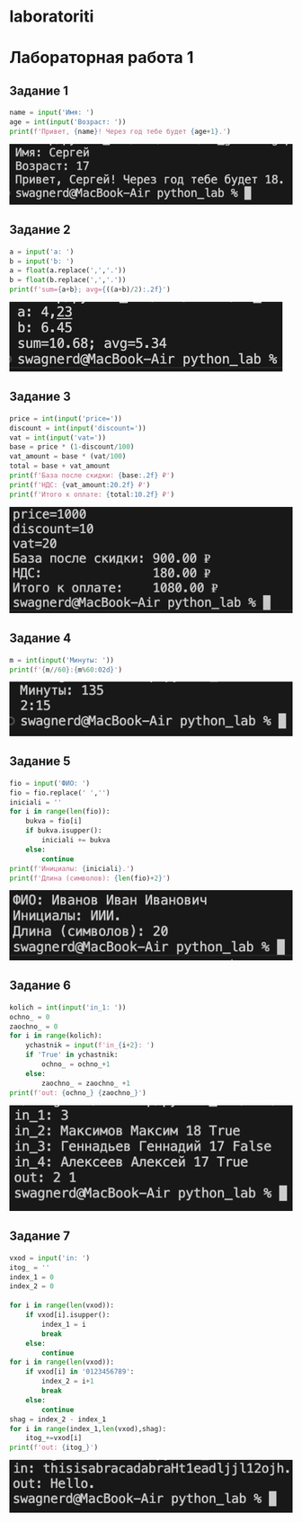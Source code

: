 # laboratoriti

# Лабораторная работа 1
## Задание 1
```python
name = input('Имя: ')
age = int(input('Возраст: '))
print(f'Привет, {name}! Через год тебе будет {age+1}.')
```
![name and age](./images/lab01/ex01.png)

## Задание 2 
```python
a = input('a: ')
b = input('b: ')
a = float(a.replace(',','.'))
b = float(b.replace(',','.'))
print(f'sum={a+b}; avg={((a+b)/2):.2f}')
```
![sum and avg](./images/lab01/ex02.png)

## Задание 3
```python
price = int(input('price='))
discount = int(input('discount='))
vat = int(input('vat='))
base = price * (1-discount/100)
vat_amount = base * (vat/100)
total = base + vat_amount
print(f'База после скидки: {base:.2f} ₽')
print(f'НДС: {vat_amount:20.2f} ₽')
print(f'Итого к оплате: {total:10.2f} ₽')
```
![discount and vat](./images/lab01/ex03.png)

## Задание 4
```python
m = int(input('Минуты: '))
print(f'{m//60}:{m%60:02d}')
```
![minutes to hhmm](./images/lab01/ex04.png)

## Задание 5
```python
fio = input('ФИО: ')
fio = fio.replace(' ','')
iniciali = ''
for i in range(len(fio)):
    bukva = fio[i]
    if bukva.isupper():
        iniciali += bukva
    else:
        continue
print(f'Инициалы: {iniciali}.')
print(f'Длина (символов): {len(fio)+2}')
```
![initials and len](./images/lab01/ex05.png)

## Задание 6 
```python
kolich = int(input('in_1: '))
ochno_ = 0
zaochno_ = 0
for i in range(kolich):
    ychastnik = input(f'in_{i+2}: ')
    if 'True' in ychastnik:
        ochno_ = ochno_+1
    else:
        zaochno_ = zaochno_ +1
print(f'out: {ochno_} {zaochno_}')
```
![zvezdochka#6](./images/lab01/ex06.png)

## Задание 7
```python
vxod = input('in: ')
itog_ = ''
index_1 = 0 
index_2 = 0

for i in range(len(vxod)):
    if vxod[i].isupper():
        index_1 = i 
        break
    else:
        continue 
for i in range(len(vxod)):
    if vxod[i] in '0123456789':
        index_2 = i+1
        break
    else:
        continue
shag = index_2 - index_1
for i in range(index_1,len(vxod),shag):
    itog_+=vxod[i]
print(f'out: {itog_}')
```
![zvezdochka#7](./images/lab01/ex07.png)

